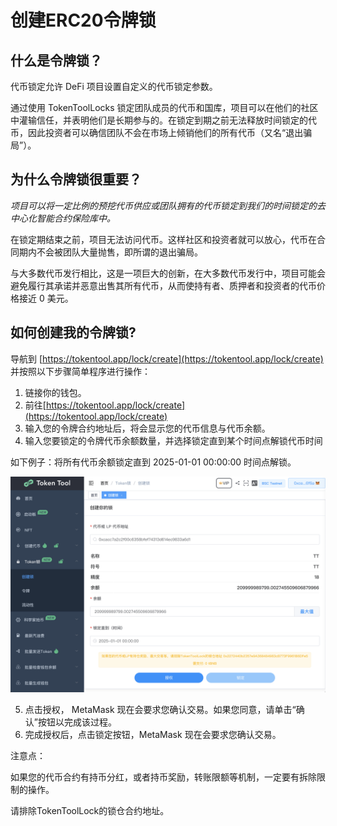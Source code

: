 # 创建ERC20令牌锁

## 什么是令牌锁？

代币锁定允许 DeFi 项目设置自定义的代币锁定参数。

通过使用 TokenToolLocks 锁定团队成员的代币和国库，项目可以在他们的社区中灌输信任，并表明他们是长期参与的。在锁定到期之前无法释放时间锁定的代币，因此投资者可以确信团队不会在市场上倾销他们的所有代币（又名“退出骗局”）。



## 为什么令牌锁很重要？

*项目可以将一定比例的预挖代币供应或团队拥有的代币锁定到我们的时间锁定的去中心化智能合约保险库中。*

在锁定期结束之前，项目无法访问代币。这样社区和投资者就可以放心，代币在合同期内不会被团队大量抛售，即所谓的退出骗局。

与大多数代币发行相比，这是一项巨大的创新，在大多数代币发行中，项目可能会避免履行其承诺并恶意出售其所有代币，从而使持有者、质押者和投资者的代币价格接近 0 美元。



## 如何创建我的令牌锁?

导航到 [https://tokentool.app/lock/create](https://tokentool.app/lock/create) 并按照以下步骤简单程序进行操作：

1. 链接你的钱包。
2. 前往[https://tokentool.app/lock/create](https://tokentool.app/lock/create)
3. 输入您的令牌合约地址后，将会显示您的代币信息与代币余额。
4. 输入您要锁定的令牌代币余额数量，并选择锁定直到某个时间点解锁代币时间

如下例子：将所有代币余额锁定直到 2025-01-01 00:00:00 时间点解锁。

![lock-token](../.gitbook/assets/lock/Snipaste_2022-05-08_23-15-40.png)

5. 点击授权， MetaMask 现在会要求您确认交易。如果您同意，请单击“确认”按钮以完成该过程。
6. 完成授权后，点击锁定按钮，MetaMask 现在会要求您确认交易。



注意点：

如果您的代币合约有持币分红，或者持币奖励，转账限额等机制，一定要有拆除限制的操作。

请排除TokenToolLock的锁仓合约地址。



